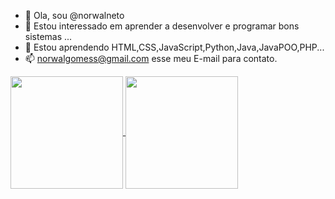- 👋 Ola, sou @norwalneto
- 👀 Estou interessado em aprender a desenvolver e programar bons sistemas ...
- 🌱 Estou aprendendo HTML,CSS,JavaScript,Python,Java,JavaPOO,PHP...
- 📫 norwalgomess@gmail.com esse meu E-mail para contato.
<!---
norwalneto/norwalneto is a ✨ special ✨ repository because its `README.md` (this file) appears on your GitHub profile.
You can click the Preview link to take a look at your changes.
--->

<a href="https://github.com/anuraghazra/github-readme-stats">
  <img height="180em" align="center" src="https://github-readme-stats.vercel.app/api?username=norwalneto&theme=dark&show_icons=true&include_all_comits=true&card_width=320" />
</a>
<a href="https://github.com/anuraghazra/convoychat">
  <img height="180em" align="center" src="https://github-readme-stats.vercel.app/api/top-langs?username=norwalneto&layout=compact&langs_count=16&card_width=320&theme=dark" />
</a>
